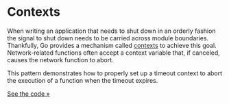 # Contexts

When writing an application that needs to shut down in an orderly fashion the signal to shut down needs to be carried across module boundaries. Thankfully, Go provides a mechanism called [contexts](https://golang.org/pkg/context/) to achieve this goal. Network-related functions often accept a context variable that, if canceled, causes the network function to abort.

This pattern demonstrates how to properly set up a timeout context to abort the execution of a function when the timeout expires.

[See the code &raquo;](context.go)